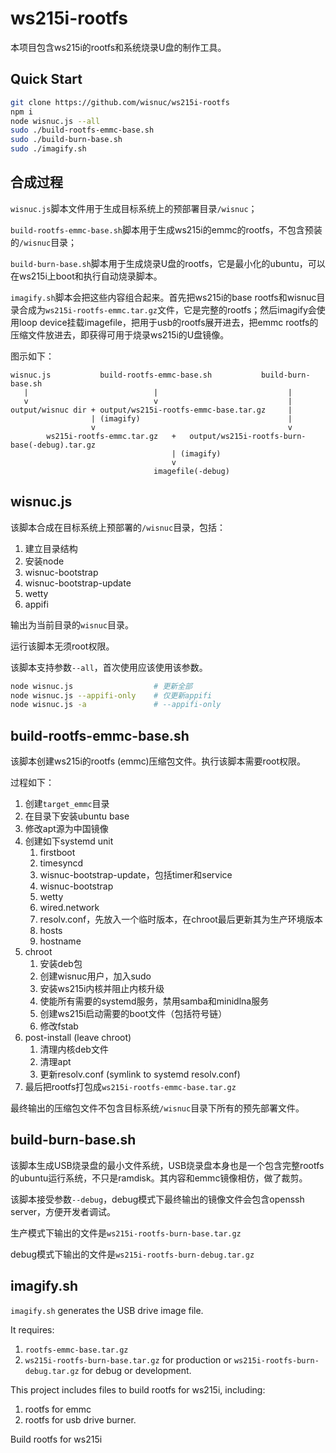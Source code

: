 # ws215i-rootfs
本项目包含ws215i的rootfs和系统烧录U盘的制作工具。



## Quick Start

```bash
git clone https://github.com/wisnuc/ws215i-rootfs
npm i
node wisnuc.js --all
sudo ./build-rootfs-emmc-base.sh
sudo ./build-burn-base.sh
sudo ./imagify.sh
```



## 合成过程

`wisnuc.js`脚本文件用于生成目标系统上的预部署目录`/wisnuc`；

`build-rootfs-emmc-base.sh`脚本用于生成ws215i的emmc的rootfs，不包含预装的`/wisnuc`目录；

`build-burn-base.sh`脚本用于生成烧录U盘的rootfs，它是最小化的ubuntu，可以在ws215i上boot和执行自动烧录脚本。

`imagify.sh`脚本会把这些内容组合起来。首先把ws215i的base rootfs和wisnuc目录合成为`ws215i-rootfs-emmc.tar.gz`文件，它是完整的rootfs；然后imagify会使用loop device挂载imagefile，把用于usb的rootfs展开进去，把emmc rootfs的压缩文件放进去，即获得可用于烧录ws215i的U盘镜像。

图示如下：

```
wisnuc.js           build-rootfs-emmc-base.sh           build-burn-base.sh
   |                            |                             |
   v                            v                             |
output/wisnuc dir + output/ws215i-rootfs-emmc-base.tar.gz     |
                  | (imagify)                                 |
                  v                                           v
        ws215i-rootfs-emmc.tar.gz   +   output/ws215i-rootfs-burn-base(-debug).tar.gz
                                    | (imagify)
                                    v
                                imagefile(-debug)
```



## wisnuc.js

该脚本合成在目标系统上预部署的`/wisnuc`目录，包括：

1. 建立目录结构
2. 安装node
3. wisnuc-bootstrap
4. wisnuc-bootstrap-update
5. wetty
6. appifi

输出为当前目录的`wisnuc`目录。

运行该脚本无须root权限。

该脚本支持参数`--all`，首次使用应该使用该参数。

```bash
node wisnuc.js                  # 更新全部
node wisnuc.js --appifi-only    # 仅更新appifi
node wisnuc.js -a               # --appifi-only
```



## build-rootfs-emmc-base.sh

该脚本创建ws215i的rootfs (emmc)压缩包文件。执行该脚本需要root权限。

过程如下：

1. 创建`target_emmc`目录
2. 在目录下安装ubuntu base
3. 修改apt源为中国镜像
4. 创建如下systemd unit
   1. firstboot
   2. timesyncd
   3. wisnuc-bootstrap-update，包括timer和service
   4. wisnuc-bootstrap
   5. wetty
   6. wired.network
   7. resolv.conf，先放入一个临时版本，在chroot最后更新其为生产环境版本
   8. hosts
   9. hostname
5. chroot
   1. 安装deb包
   2. 创建wisnuc用户，加入sudo
   3. 安装ws215i内核并阻止内核升级
   4. 使能所有需要的systemd服务，禁用samba和minidlna服务
   5. 创建ws215i启动需要的boot文件（包括符号链）
   6. 修改fstab
6. post-install (leave chroot)
   1. 清理内核deb文件
   2. 清理apt
   3. 更新resolv.conf (symlink to systemd resolv.conf)
7. 最后把rootfs打包成`ws215i-rootfs-emmc-base.tar.gz`

最终输出的压缩包文件不包含目标系统`/wisnuc`目录下所有的预先部署文件。



## build-burn-base.sh

该脚本生成USB烧录盘的最小文件系统，USB烧录盘本身也是一个包含完整rootfs的ubuntu运行系统，不只是ramdisk。其内容和emmc镜像相仿，做了裁剪。



该脚本接受参数`--debug`，debug模式下最终输出的镜像文件会包含openssh server，方便开发者调试。

生产模式下输出的文件是`ws215i-rootfs-burn-base.tar.gz`

debug模式下输出的文件是`ws215i-rootfs-burn-debug.tar.gz`



## imagify.sh

`imagify.sh` generates the USB drive image file.



It requires:

1. `rootfs-emmc-base.tar.gz`
2. `ws215i-rootfs-burn-base.tar.gz` for production or `ws215i-rootfs-burn-debug.tar.gz` for debug or development.











This project includes files to build rootfs for ws215i, including:

1. rootfs for emmc
2. rootfs for usb drive burner.







Build rootfs for ws215i